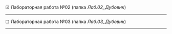 &#9745; Лабораторная работа №02 (папка *Лаб.02_Дубовик*) 

---
&#9744; Лабораторная работа №03 (папка *Лаб.03_Дубовик*)

---